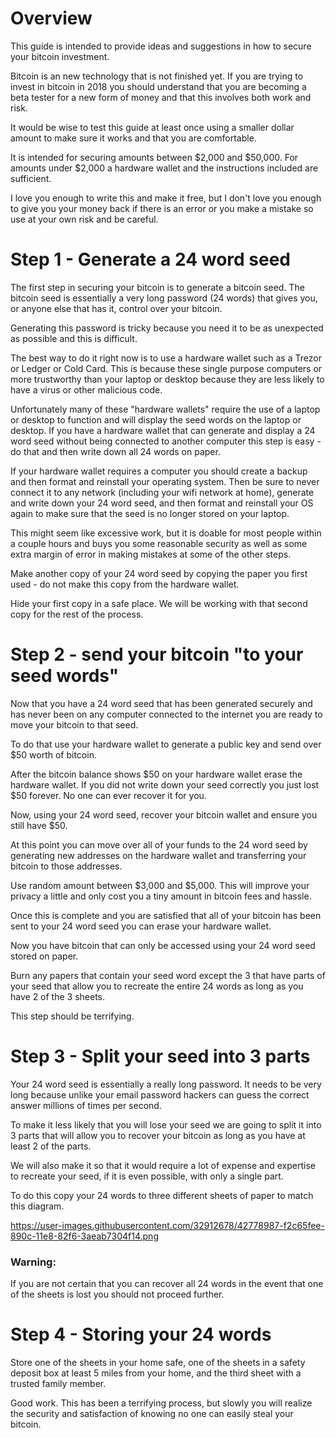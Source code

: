 # Overview
This guide is intended to provide
ideas and suggestions in how to 
secure your bitcoin investment.

Bitcoin is an new technology
that is not finished yet.
If you are trying to invest in
bitcoin in 2018 you should understand
that you are becoming a beta tester
for a new form of money and that
this involves both work and risk.

It would be wise to test this guide
at least once using a smaller
dollar amount to make sure it works
and that you are comfortable.

It is intended for securing amounts
between $2,000 and $50,000.
For amounts under $2,000 a hardware wallet
and the instructions included
are sufficient.

I love you enough to write this
and make it free,
but I don't love you enough
to give you your money back
if there is an error or you 
make a mistake 
so use at your own risk
and be careful.

# Step 1 - Generate a 24 word seed
The first step in securing your bitcoin
is to generate a bitcoin seed.
The bitcoin seed is essentially
a very long password
(24 words)
that gives you,
or anyone else that has it,
control over your bitcoin.

Generating this password is tricky
because you need it to be
as unexpected as possible
and this is difficult.

The best way to do it right now
is to use a hardware wallet
such as a Trezor or Ledger
or Cold Card.
This is because these single purpose 
computers or more trustworthy 
than your laptop or desktop
because they are less likely to have
a virus or other malicious code.

Unfortunately many of these "hardware wallets"
require the use of a laptop or desktop
to function and will display the seed words
on the laptop or desktop.
If you have a hardware wallet that can 
generate and display a 24 word seed
without being connected to another computer this step 
is easy - do that and then write down all 24 words on paper.

If your hardware wallet requires a computer
you should create a backup and then 
format and reinstall your operating system.
Then be sure to never connect it to any network
(including your wifi network at home),
generate and write down your 24 word seed,
and then format and reinstall your OS again
to make sure that the seed 
is no longer stored on your laptop.

This might seem like excessive work,
but it is doable for most people 
within a couple hours and buys you 
some reasonable security as well as some 
extra margin of error in making mistakes
at some of the other steps.

Make another copy of your 24 word seed
by copying the paper you first used - 
do not make this copy from the hardware
wallet.

Hide your first copy in a safe place.
We will be working with that second copy
for the rest of the process.

# Step 2 - send your bitcoin "to your seed words"
Now that you have a 24 word seed that
has been generated securely and has never been 
on any computer connected to the internet
you are ready to move your bitcoin to that seed.

To do that use your hardware wallet to generate a public key
and send over $50 worth of bitcoin.

After the bitcoin balance shows $50 on your hardware wallet
erase the hardware wallet.
If you did not write down your seed correctly 
you just lost $50 forever. 
No one can ever recover it for you.

Now, using your 24 word seed,
recover your bitcoin wallet 
and ensure you still have $50.

At this point you can move over all of your funds
to the 24 word seed by generating new
addresses on the hardware wallet and transferring
your bitcoin to those addresses.

Use random amount between $3,000 and $5,000.
This will improve your privacy a little
and only cost you a tiny amount in bitcoin fees
and hassle.

Once this is complete and you are satisfied
that all of your bitcoin has been
sent to your 24 word seed
you can erase your hardware wallet.

Now you have bitcoin that can only be
accessed using your 24 word seed
stored on paper.

Burn any papers that contain your seed word
except the 3 that have parts of your seed
that allow you to recreate the entire 24 
words as long as you have 2 of the 3 sheets.

This step should be terrifying.

# Step 3 - Split your seed into 3 parts
Your 24 word seed is essentially
a really long password.
It needs to be very long because
unlike your email password
hackers can guess the correct answer
millions of times per second.

To make it less likely that you will lose
your seed we are going to split 
it into 3 parts that will allow you
to recover your bitcoin as long as you
have at least 2 of the parts.

We will also make it so that it
would require a lot of expense
and expertise to recreate your seed,
if it is even possible,
with only a single part.

To do this copy your 24 words
to three different sheets of paper
to match this diagram.

https://user-images.githubusercontent.com/32912678/42778987-f2c65fee-890c-11e8-82f6-3aeab7304f14.png


### Warning: 
If you are not certain that you
can recover all 24 words in the
event that one of the sheets is lost
you should not proceed further.


# Step 4 - Storing your 24 words
Store one of the sheets in your home safe,
one of the sheets in a safety deposit box
at least 5 miles from your home,
and the third sheet with a trusted family member.

Good work. 
This has been a terrifying process,
but slowly you will realize the security
and satisfaction of knowing
no one can easily steal your bitcoin.




